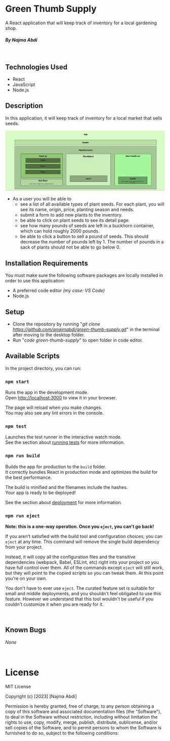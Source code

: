# Green Thumb Supply

A React application that will keep track of inventory for a local gardening shop.

#### *By Najma Abdi*
<p>&nbsp;</p>

## Technologies Used
* React
* JavaScript
* Node.js

## Description

In this application, it will keep track of inventory for a local market that sells seeds.

![Component Diagram](Component-diagram.jpg)

- As a user you will be able to
    - see a list of all available types of plant seeds.
        For each plant, you will see its name, origin, price, planting season and needs.
    - submit a form to add new plants to the inventory.
    - be able to click on plant seeds to see its detail page.
    - see how many pounds of seeds are left in a buckhorn container, which can hold roughly 2000 pounds.
    - be able to click a button to sell a pound of seeds. This should decrease the number of pounds left by 1. The number of pounds in a sack of plants should not be able to go below 0.

## Installation Requirements 
You must make sure the following software packages are locally installed in order to use this application:
- A preferred code editor *(my case: VS Code)*
- Node.js

## Setup

- Clone the repository by running "*git clone https://github.com/anajmabdi/green-thumb-supply.git*" in the terminal after moving to the desktop folder.
- Run "*code green-thumb-supply*" to open folder in code editor.

## Available Scripts

In the project directory, you can run:

### `npm start`

Runs the app in the development mode.\
Open [http://localhost:3000](http://localhost:3000) to view it in your browser.

The page will reload when you make changes.\
You may also see any lint errors in the console.

### `npm test`

Launches the test runner in the interactive watch mode.\
See the section about [running tests](https://facebook.github.io/create-react-app/docs/running-tests) for more information.

### `npm run build`

Builds the app for production to the `build` folder.\
It correctly bundles React in production mode and optimizes the build for the best performance.

The build is minified and the filenames include the hashes.\
Your app is ready to be deployed!

See the section about [deployment](https://facebook.github.io/create-react-app/docs/deployment) for more information.

### `npm run eject`

**Note: this is a one-way operation. Once you `eject`, you can't go back!**

If you aren't satisfied with the build tool and configuration choices, you can `eject` at any time. This command will remove the single build dependency from your project.

Instead, it will copy all the configuration files and the transitive dependencies (webpack, Babel, ESLint, etc) right into your project so you have full control over them. All of the commands except `eject` will still work, but they will point to the copied scripts so you can tweak them. At this point you're on your own.

You don't have to ever use `eject`. The curated feature set is suitable for small and middle deployments, and you shouldn't feel obligated to use this feature. However we understand that this tool wouldn't be useful if you couldn't customize it when you are ready for it.


<p>&nbsp;</p>

## Known Bugs

*None*

<p>&nbsp;</p>

# License

MIT License

Copyright (c) [2023] [Najma Abdi]

Permission is hereby granted, free of charge, to any person obtaining a copy of this software and associated documentation files (the "Software"), to deal in the Software without restriction, including without limitation the rights to use, copy, modify, merge, publish, distribute, sublicense, and/or sell copies of the Software, and to permit persons to whom the Software is furnished to do so, subject to the following conditions:







